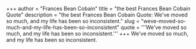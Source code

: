 +++
author = "Frances Bean Cobain"
title = "the best Frances Bean Cobain Quote"
description = "the best Frances Bean Cobain Quote: We've moved so much, and my life has been so inconsistent."
slug = "weve-moved-so-much-and-my-life-has-been-so-inconsistent"
quote = '''We've moved so much, and my life has been so inconsistent.'''
+++
We've moved so much, and my life has been so inconsistent.
